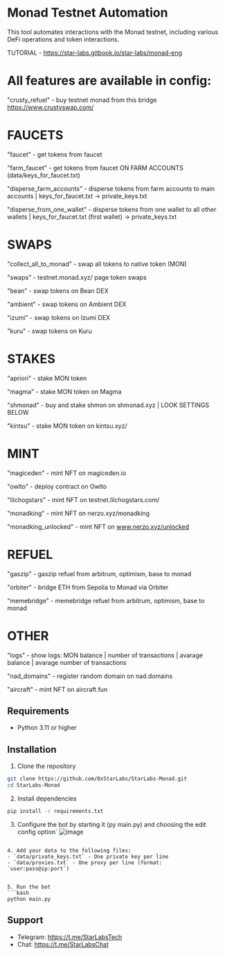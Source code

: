 # Monad Testnet Automation

This tool automates interactions with the Monad testnet, including various DeFi operations and token interactions.

TUTORIAL - https://star-labs.gitbook.io/star-labs/monad-eng

# All features are available in config:
"crusty_refuel" - buy testnet monad from this bridge https://www.crustyswap.com/
# FAUCETS
"faucet" - get tokens from faucet

"farm_faucet" - get tokens from faucet ON FARM ACCOUNTS (data/keys_for_faucet.txt)

"disperse_farm_accounts" - disperse tokens from farm accounts to main accounts | keys_for_faucet.txt -> private_keys.txt

"disperse_from_one_wallet" - disperse tokens from one wallet to all other wallets | keys_for_faucet.txt (first wallet) -> private_keys.txt

# SWAPS
"collect_all_to_monad" - swap all tokens to native token (MON)

"swaps" - testnet.monad.xyz/ page token swaps

"bean" - swap tokens on Bean DEX

"ambient" - swap tokens on Ambient DEX

"izumi" - swap tokens on Izumi DEX

"kuru"  - swap tokens on Kuru

# STAKES
"apriori" - stake MON token

"magma" - stake MON token on Magma

"shmonad" - buy and stake shmon on shmonad.xyz | LOOK SETTINGS BELOW

"kintsu" - stake MON token on kintsu.xyz/

# MINT
"magiceden" - mint NFT on magiceden.io

"owlto" - deploy contract on Owlto

"lilchogstars" - mint NFT on testnet.lilchogstars.com/

"monadking" - mint NFT on nerzo.xyz/monadking

"monadking_unlocked" - mint NFT on www.nerzo.xyz/unlocked

# REFUEL
"gaszip" - gaszip refuel from arbitrum, optimism, base to monad

"orbiter" - bridge ETH from Sepolia to Monad via Orbiter

"memebridge" - memebridge refuel from arbitrum, optimism, base to monad

# OTHER
"logs" - show logs: MON balance | number of transactions | avarage balance | avarage number of transactions

"nad_domains" - register random domain on nad.domains

"aircraft" - mint NFT on aircraft.fun

## Requirements
- Python 3.11 or higher

## Installation

1. Clone the repository
```bash
git clone https://github.com/0xStarLabs/StarLabs-Monad.git
cd StarLabs-Monad
```

2. Install dependencies
```bash
pip install -r requirements.txt
```

3. Configure the bot by starting it (py main.py) and choosing the edit config option`
![image](https://github.com/user-attachments/assets/0d887865-049b-4804-9e11-ffc80ae21ce3)

```

4. Add your data to the following files:
- `data/private_keys.txt` - One private key per line
- `data/proxies.txt` - One proxy per line (format: `user:pass@ip:port`)


5. Run the bot
```bash
python main.py
```

## Support
- Telegram: https://t.me/StarLabsTech
- Chat: https://t.me/StarLabsChat
